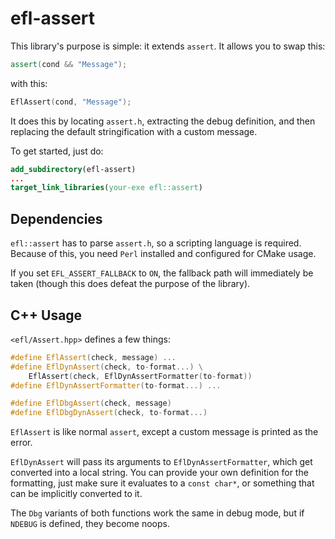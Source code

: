 # efl-assert

This library's purpose is simple: it extends ``assert``.
It allows you to swap this:

```cpp
assert(cond && "Message");
```

with this:

```cpp
EflAssert(cond, "Message");
```

It does this by locating ``assert.h``, extracting the debug definition,
and then replacing the default stringification with a custom message.

To get started, just do:

```cmake
add_subdirectory(efl-assert)
...
target_link_libraries(your-exe efl::assert)
```

## Dependencies

``efl::assert`` has to parse ``assert.h``, so a scripting language is required.
Because of this, you need ``Perl`` installed and configured for CMake usage.

If you set ``EFL_ASSERT_FALLBACK`` to ``ON``, the fallback path
will immediately be taken (though this does defeat the purpose of the library).

## C++ Usage

``<efl/Assert.hpp>`` defines a few things:

```cpp
#define EflAssert(check, message) ...
#define EflDynAssert(check, to-format...) \
    EflAssert(check, EflDynAssertFormatter(to-format))
#define EflDynAssertFormatter(to-format...) ...

#define EflDbgAssert(check, message)
#define EflDbgDynAssert(check, to-format...)
```

``EflAssert`` is like normal ``assert``, except a custom message
is printed as the error.

``EflDynAssert`` will pass its arguments to ``EflDynAssertFormatter``,
which get converted into a local string. You can provide your own
definition for the formatting, just make sure it evaluates to a
``const char*``, or something that can be implicitly converted to it.

The ``Dbg`` variants of both functions work the same in debug mode,
but if ``NDEBUG`` is defined, they become noops.
